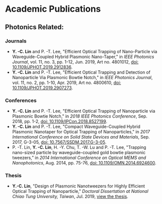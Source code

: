 # Academic Publications
## Photonics Related:
### Journals
* **Y. -C. Lin** and P. -T. Lee, "Efficient Optical Trapping of Nano-Particle via Waveguide-Coupled Hybrid Plasmonic Nano-Taper," in _IEEE Photonics Journal_, vol. 11, no. 3, pp. 1-12, Jun. 2019, Art no. 4801012,
[doi: 10.1109/JPHOT.2019.2912836](https://ieeexplore.ieee.org/document/8695728).
* **Y. -C. Lin** and P. -T. Lee, "Efficient Optical Trapping and Detection of Nanoparticle Via Plasmonic Bowtie Notch," in _IEEE Photonics Journal_, vol. 11, no. 2, pp. 1-10, Apr. 2019, Art no. 4800610,
[doi: 10.1109/JPHOT.2019.2907273](https://ieeexplore.ieee.org/document/8678801).

### Conferences
* **Y. -C. Lin** and P. -T. Lee, "Efficient Optical Trapping of Nanoparticle via Plasmonic Bowtie Notch," in _2018 IEEE Photonics Conference_, Sep. 2018, pp. 1-2,
[doi: 10.1109/IPCon.2018.8527199](https://ieeexplore.ieee.org/document/8527199).
* **Y. -C. Lin** and P. -T. Lee, "Compact Waveguide-Coupled Hybrid Plasmonic Nanotaper for Optical Trapping of Nanoparticles," in _2017 International Conference on Solid State Devices and Materials_, Sep. 2017, G-3-05,
[doi: 10.7567/SSDM.2017.G-3-05](https://confit.atlas.jp/guide/organizer/ssdm/ssdm2017/subject/G-3-05/detail).
* P. -T. Lin, **Y. -C. Lin**, H. -Y. Chu, T. -W. Lu and P. -T. Lee, "Trapping nano-sized particle by waveguide-coupled gold bowtie plasmonic tweezers,” in _2014 International Conference on Optical MEMS and Nanophotonics_, Aug. 2014, pp. 75-76,
[doi: 10.1109/OMN.2014.6924600](https://ieeexplore.ieee.org/document/6924600).

### Thesis
* **Y.-C. Lin**, "Design of Plasmonic Nanotweezers for Highly Efficient Optical Trapping of Nanoparticle," _Doctoral Dissertation at National Chiao Tung University, Taiwan_, Jul. 2019, 
[view the thesis](https://etd.lib.nctu.edu.tw/cgi-bin/gs32/tugsweb.cgi?o=dnctucdr&s=id=%22GT070150507%22.&searchmode=basic).